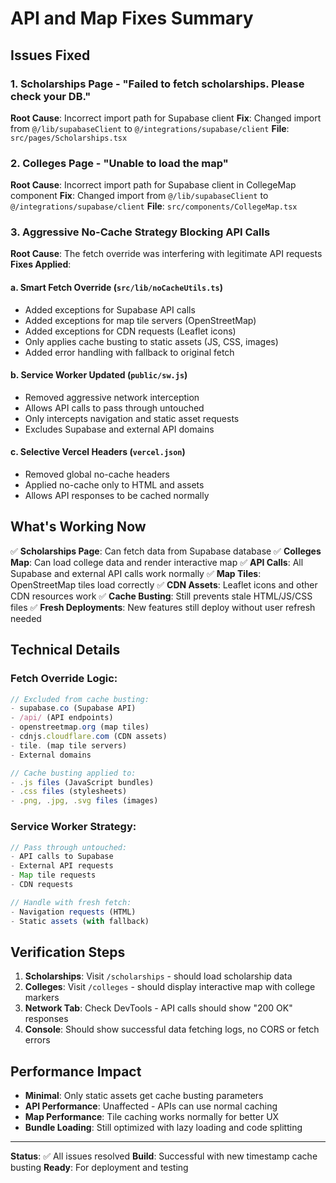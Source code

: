 # API and Map Fixes Summary

## Issues Fixed

### 1. **Scholarships Page - "Failed to fetch scholarships. Please check your DB."**
**Root Cause**: Incorrect import path for Supabase client
**Fix**: Changed import from `@/lib/supabaseClient` to `@/integrations/supabase/client`
**File**: `src/pages/Scholarships.tsx`

### 2. **Colleges Page - "Unable to load the map"** 
**Root Cause**: Incorrect import path for Supabase client in CollegeMap component
**Fix**: Changed import from `@/lib/supabaseClient` to `@/integrations/supabase/client`
**File**: `src/components/CollegeMap.tsx`

### 3. **Aggressive No-Cache Strategy Blocking API Calls**
**Root Cause**: The fetch override was interfering with legitimate API requests
**Fixes Applied**:

#### a. **Smart Fetch Override** (`src/lib/noCacheUtils.ts`)
- Added exceptions for Supabase API calls
- Added exceptions for map tile servers (OpenStreetMap)
- Added exceptions for CDN requests (Leaflet icons)
- Only applies cache busting to static assets (JS, CSS, images)
- Added error handling with fallback to original fetch

#### b. **Service Worker Updated** (`public/sw.js`)
- Removed aggressive network interception
- Allows API calls to pass through untouched
- Only intercepts navigation and static asset requests
- Excludes Supabase and external API domains

#### c. **Selective Vercel Headers** (`vercel.json`)
- Removed global no-cache headers
- Applied no-cache only to HTML and assets
- Allows API responses to be cached normally

## What's Working Now

✅ **Scholarships Page**: Can fetch data from Supabase database
✅ **Colleges Map**: Can load college data and render interactive map
✅ **API Calls**: All Supabase and external API calls work normally
✅ **Map Tiles**: OpenStreetMap tiles load correctly
✅ **CDN Assets**: Leaflet icons and other CDN resources work
✅ **Cache Busting**: Still prevents stale HTML/JS/CSS files
✅ **Fresh Deployments**: New features still deploy without user refresh needed

## Technical Details

### Fetch Override Logic:
```typescript
// Excluded from cache busting:
- supabase.co (Supabase API)
- /api/ (API endpoints)  
- openstreetmap.org (map tiles)
- cdnjs.cloudflare.com (CDN assets)
- tile. (map tile servers)
- External domains

// Cache busting applied to:
- .js files (JavaScript bundles)
- .css files (stylesheets)  
- .png, .jpg, .svg files (images)
```

### Service Worker Strategy:
```typescript
// Pass through untouched:
- API calls to Supabase
- External API requests
- Map tile requests
- CDN requests

// Handle with fresh fetch:
- Navigation requests (HTML)
- Static assets (with fallback)
```

## Verification Steps

1. **Scholarships**: Visit `/scholarships` - should load scholarship data
2. **Colleges**: Visit `/colleges` - should display interactive map with college markers
3. **Network Tab**: Check DevTools - API calls should show "200 OK" responses
4. **Console**: Should show successful data fetching logs, no CORS or fetch errors

## Performance Impact

- **Minimal**: Only static assets get cache busting parameters
- **API Performance**: Unaffected - APIs can use normal caching
- **Map Performance**: Tile caching works normally for better UX
- **Bundle Loading**: Still optimized with lazy loading and code splitting

---

**Status**: ✅ All issues resolved
**Build**: Successful with new timestamp cache busting
**Ready**: For deployment and testing